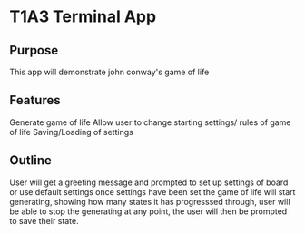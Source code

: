 # T1A3 Terminal App

## Purpose
This app will demonstrate john conway's game of life

## Features
Generate game of life
Allow user to change starting settings/ rules of game of life
Saving/Loading of settings

## Outline
User will get a greeting message and prompted to set up settings of board or use default settings
once settings have been set the game of life will start generating, showing how many states it has progresssed through, user will be able to stop the generating at any point, the user will then be prompted to save their state.
